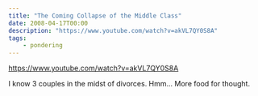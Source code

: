 ```yaml
---
title: "The Coming Collapse of the Middle Class"
date: 2008-04-17T00:00
description: "https://www.youtube.com/watch?v=akVL7QY0S8A"
tags: 
    - pondering
---
```


https://www.youtube.com/watch?v=akVL7QY0S8A

I know 3 couples in the midst of divorces. Hmm... More food for thought.
